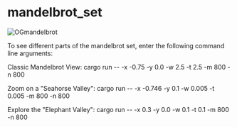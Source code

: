 # mandelbrot_set

![OGmandelbrot](https://github.com/seanledesma/mandelbrot_set/assets/87875153/e029c9f9-8235-422d-96c7-83d355a33222)

To see different parts of the mandelbrot set, enter the following command line arguments:

Classic Mandelbrot View:
cargo run -- -x -0.75 -y 0.0 -w 2.5 -t 2.5 -m 800 -n 800


Zoom on a "Seahorse Valley":
cargo run -- -x -0.746 -y 0.1 -w 0.005 -t 0.005 -m 800 -n 800


Explore the "Elephant Valley":
cargo run -- -x 0.3 -y 0.0 -w 0.1 -t 0.1 -m 800 -n 800
